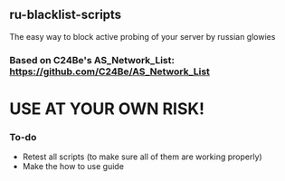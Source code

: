 ## ru-blacklist-scripts

The easy way to block active probing of your server by russian glowies
### Based on C24Be's AS_Network_List: https://github.com/C24Be/AS_Network_List

# USE AT YOUR OWN RISK!

### To-do
- Retest all scripts (to make sure all of them are working properly)
- Make the how to use guide
